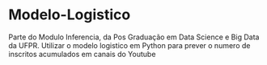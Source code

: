 # Modelo-Logistico
Parte do Modulo Inferencia, da Pos Graduação em Data Science e Big Data da UFPR. Utilizar o modelo logistico em Python para prever o numero de inscritos acumulados em canais do Youtube
